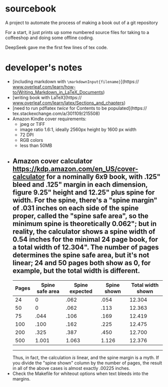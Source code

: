 # sourcebook

A project to automate the process of making a book out of a git repository

For a start, it just prints up some numbered source files for taking to a
coffeeshop and doing some offline coding.

DeepSeek gave me the first few lines of tex code.

# developer's notes
* [including markdown with `\markdownInput{filename}`](https://
www.overleaf.com/learn/how-to/Writing_Markdown_in_LaTeX_Documents)
* [writing book with LaTeX](https://
www.overleaf.com/learn/latex/Sections_and_chapters)
* [need to run pdflatex *twice* for Contents to be populated](https://
tex.stackexchange.com/a/301109/215508)
* Amazon Kindle cover requirements:
    - jpeg or TIFF
    - image ratio 1.6:1, ideally 2560px height by 1600 px width
    - 72 DPI
    - RGB colors
    - less than 50MB
* <a name="calc">Amazon cover calculator</a>
  <https://kdp.amazon.com/en_US/cover-calculator>
  for a nominally 6x9 book, with .125" bleed and .125" margin in each
  dimension, figure 9.25" height and 12.25" plus spine for width. For the
  spine, there's a "spine margin" of .031 inches on each side of the spine
  proper, called the "spine safe area", so the minimum spine is
  theoretically 0.062"; but in reality, the calculator shows a spine width
  of 0.54 inches for the minimal 24 page book, for a total width of 12.304".
  The number of pages determines the spine safe area, but it's not linear;
  24 and 50 pages both show as 0, for example, but the total width
  is different.
  --------------------------------------------------------------------
  |Pages|Spine safe area|Spine expected|Spine shown|Total width shown|
  |-----|---------------|--------------|-----------|-----------------|
  |   24|              0|          .062|       .054|           12.304|
  |   50|              0|          .062|       .113|           12.363|
  |   75|           .044|          .106|       .169|           12.419|
  |  100|           .100|          .162|       .225|           12.475|
  |  200|           .325|          .387|       .450|           12.700|
  |  500|          1.001|         1.063|      1.126|           12.376|
  --------------------------------------------------------------------
  Thus, in fact, the calculation *is* linear, and the spine margin is a
  myth. If you divide the "spine shown" column by the number of pages,
  the result in all of the above cases is almost exactly .00225 inches.
* Check the Makefile for whiteout options when text bleeds into the
  margins.
